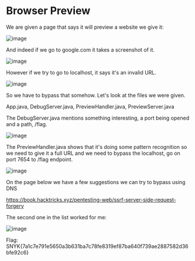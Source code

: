 # Browser Preview


We are given a page that says it will preview a website we give it:

![image](https://user-images.githubusercontent.com/80063008/136173770-19b6a22f-d603-462c-b8af-c74feddf748a.png)


And indeed if we go to google.com it takes a screenshot of it.

![image](https://user-images.githubusercontent.com/80063008/136173795-c1dec5a1-4503-4375-a1bd-b1eeba21d13a.png)


However if we try to go to localhost, it says it's an invalid URL.

![image](https://user-images.githubusercontent.com/80063008/136173812-ca49db65-3182-4d81-b26c-62a1be338de2.png)


So we have to bypass that somehow. Let's look at the files we were given.

App.java, DebugServer.java, PreviewHandler.java, PreviewServer.java

The DebugServer.java mentions something interesting, a port being opened and a path, /flag.

![image](https://user-images.githubusercontent.com/80063008/136173822-6e0d33ec-82c9-417f-8fc5-1c949539a0fa.png)


The PreviewHandler.java shows that it's doing some pattern recognition so we need to give it a full URL and we need to bypass the localhost, go on port 7654 to /flag endpoint.

![image](https://user-images.githubusercontent.com/80063008/136173827-1516deb5-eb70-45fe-ac3d-2b8584fbd632.png)


On the page below we have a few suggestions we can try to bypass using DNS

https://book.hacktricks.xyz/pentesting-web/ssrf-server-side-request-forgery

The second one in the list worked for me:

![image](https://user-images.githubusercontent.com/80063008/136173847-c5260f42-b739-4094-99c5-c00e846323d2.png)


Flag: SNYK{7a1c7e791e5650a3b631ba7c78fe8319ef87ba640f739ae2887582d36bfe92c6}

